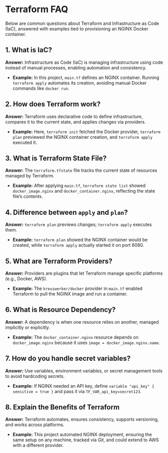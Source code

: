 # Terraform FAQ

Below are common questions about Terraform and Infrastructure as Code (IaC), answered with examples tied to provisioning an NGINX Docker container.

## 1. What is IaC?
**Answer:** Infrastructure as Code (IaC) is managing infrastructure using code instead of manual processes, enabling automation and consistency.

- **Example:** In this project, `main.tf` defines an NGINX container. Running `terraform apply` automates its creation, avoiding manual Docker commands like `docker run`.

## 2. How does Terraform work?
**Answer:** Terraform uses declarative code to define infrastructure, compares it to the current state, and applies changes via providers.

- **Example:** Here, `terraform init` fetched the Docker provider, `terraform plan` previewed the NGINX container creation, and `terraform apply` executed it.

## 3. What is Terraform State File?
**Answer:** The `terraform.tfstate` file tracks the current state of resources managed by Terraform.

- **Example:** After applying `main.tf`, `terraform state list` showed `docker_image.nginx` and `docker_container.nginx`, reflecting the state file’s contents.

## 4. Difference between `apply` and `plan`?
**Answer:** `terraform plan` previews changes; `terraform apply` executes them.

- **Example:** `terraform plan` showed the NGINX container would be created, while `terraform apply` actually started it on port 8080.

## 5. What are Terraform Providers?
**Answer:** Providers are plugins that let Terraform manage specific platforms (e.g., Docker, AWS).

- **Example:** The `kreuzwerker/docker` provider in `main.tf` enabled Terraform to pull the NGINX image and run a container.

## 6. What is Resource Dependency?
**Answer:** A dependency is when one resource relies on another, managed implicitly or explicitly.

- **Example:** The `docker_container.nginx` resource depends on `docker_image.nginx` because it uses `image = docker_image.nginx.name`.

## 7. How do you handle secret variables?
**Answer:** Use variables, environment variables, or secret management tools to avoid hardcoding secrets.

- **Example:** If NGINX needed an API key, define `variable "api_key" { sensitive = true }` and pass it via `TF_VAR_api_key=secret123`.

## 8. Explain the Benefits of Terraform
**Answer:** Terraform automates, ensures consistency, supports versioning, and works across platforms.

- **Example:** This project automated NGINX deployment, ensuring the same setup on any machine, tracked via Git, and could extend to AWS with a different provider.